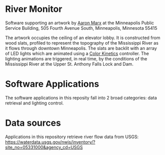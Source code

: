 # River Monitor

Software supporting an artwork by [Aaron Marx](http://aaronmarx.com/) at the Minneapolis Public Service Building, 505 Fourth Avenue South, Minneapolis, Minnesota 55415

The artwork occupies the ceiling of an elevator lobby. It is constructed from wood slats, profiled to represent the topography of the Mississippi River as it flows through downtown Minneapolis. The slats are backlit with an array of LED lights which are animated using a [Color Kinetics](https://www.colorkinetics.com/) controller. The lighting animations are triggered, in real time, by the conditions of the Mississippi River at the Upper St. Anthony Falls Lock and Dam.

# Software Applications

The software applications in this reposity fall into 2 broad categories: data retrieval and lighting control.

# Data sources

Applications in this repository retrieve river flow data from USGS:
https://waterdata.usgs.gov/nwis/inventory/?site_no=05331000&agency_cd=USGS
